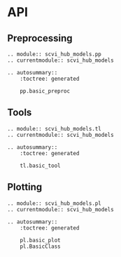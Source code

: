 # API

## Preprocessing

```{eval-rst}
.. module:: scvi_hub_models.pp
.. currentmodule:: scvi_hub_models

.. autosummary::
    :toctree: generated

    pp.basic_preproc
```

## Tools

```{eval-rst}
.. module:: scvi_hub_models.tl
.. currentmodule:: scvi_hub_models

.. autosummary::
    :toctree: generated

    tl.basic_tool
```

## Plotting

```{eval-rst}
.. module:: scvi_hub_models.pl
.. currentmodule:: scvi_hub_models

.. autosummary::
    :toctree: generated

    pl.basic_plot
    pl.BasicClass
```
